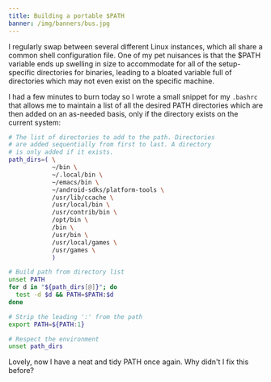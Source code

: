 ```yaml
---
title: Building a portable $PATH
banner: /img/banners/bus.jpg
---
```


I regularly swap between several different Linux instances, which all share a
common shell configuration file. One of my pet nuisances is that the $PATH
variable ends up swelling in size to accommodate for all of the setup-specific
directories for binaries, leading to a bloated variable full of directories
which may not even exist on the specific machine.

I had a few minutes to burn today so I wrote a small snippet for my `.bashrc`
that allows me to maintain a list of all the desired PATH directories which are
then added on an as-needed basis, only if the directory exists on the current
system:

```sh
# The list of directories to add to the path. Directories
# are added sequentially from first to last. A directory
# is only added if it exists.
path_dirs=( \
            ~/bin \
            ~/.local/bin \
            ~/emacs/bin \
            ~/android-sdks/platform-tools \
            /usr/lib/ccache \
            /usr/local/bin \
            /usr/contrib/bin \
            /opt/bin \
            /bin \
            /usr/bin \
            /usr/local/games \
            /usr/games \
            )

# Build path from directory list
unset PATH
for d in "${path_dirs[@]}"; do
  test -d $d && PATH=$PATH:$d
done

# Strip the leading ':' from the path
export PATH=${PATH:1}

# Respect the environment
unset path_dirs
```

Lovely, now I have a neat and tidy PATH once again. Why didn't I fix this
before?
